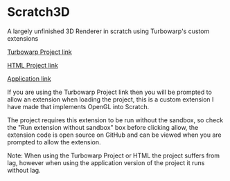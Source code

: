 # Scratch3D
A largely unfinished 3D Renderer in scratch using Turbowarp's custom extensions

[Turbowarp Project link](https://turbowarp.org/?project_url=https://potential1energy.github.io/Scratch3D/3D_Renderer.sb3)

[HTML Project link](https://potential1energy.github.io/Scratch3D/3D_Renderer.html)

[Application link](https://github.com/potential1energy/Scratch3D/releases)

If you are using the Turbowarp Project link then you will be prompted to allow an extension when loading the project, this is a custom extension I have made that implements OpenGL into Scratch.

The project requires this extension to be run without the sandbox, so check the "Run extension without sandbox" box before clicking allow, the extension code is open source on GitHub and can be viewed when you are prompted to allow the extension.

Note: When using the Turbowarp Project or HTML the project suffers from lag, however when using the application version of the project it runs without lag.
